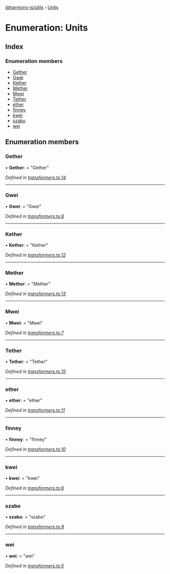 [@harmony-js/utils](../globals.md) › [Units](units.md)

# Enumeration: Units

## Index

### Enumeration members

* [Gether](units.md#gether)
* [Gwei](units.md#gwei)
* [Kether](units.md#kether)
* [Mether](units.md#mether)
* [Mwei](units.md#mwei)
* [Tether](units.md#tether)
* [ether](units.md#ether)
* [finney](units.md#finney)
* [kwei](units.md#kwei)
* [szabo](units.md#szabo)
* [wei](units.md#wei)

## Enumeration members

###  Gether

• **Gether**: = "Gether"

*Defined in [transformers.ts:14](https://github.com/FireStack-Lab/Harmony-sdk-core/blob/33571de/packages/harmony-utils/src/transformers.ts#L14)*

___

###  Gwei

• **Gwei**: = "Gwei"

*Defined in [transformers.ts:8](https://github.com/FireStack-Lab/Harmony-sdk-core/blob/33571de/packages/harmony-utils/src/transformers.ts#L8)*

___

###  Kether

• **Kether**: = "Kether"

*Defined in [transformers.ts:12](https://github.com/FireStack-Lab/Harmony-sdk-core/blob/33571de/packages/harmony-utils/src/transformers.ts#L12)*

___

###  Mether

• **Mether**: = "Mether"

*Defined in [transformers.ts:13](https://github.com/FireStack-Lab/Harmony-sdk-core/blob/33571de/packages/harmony-utils/src/transformers.ts#L13)*

___

###  Mwei

• **Mwei**: = "Mwei"

*Defined in [transformers.ts:7](https://github.com/FireStack-Lab/Harmony-sdk-core/blob/33571de/packages/harmony-utils/src/transformers.ts#L7)*

___

###  Tether

• **Tether**: = "Tether"

*Defined in [transformers.ts:15](https://github.com/FireStack-Lab/Harmony-sdk-core/blob/33571de/packages/harmony-utils/src/transformers.ts#L15)*

___

###  ether

• **ether**: = "ether"

*Defined in [transformers.ts:11](https://github.com/FireStack-Lab/Harmony-sdk-core/blob/33571de/packages/harmony-utils/src/transformers.ts#L11)*

___

###  finney

• **finney**: = "finney"

*Defined in [transformers.ts:10](https://github.com/FireStack-Lab/Harmony-sdk-core/blob/33571de/packages/harmony-utils/src/transformers.ts#L10)*

___

###  kwei

• **kwei**: = "kwei"

*Defined in [transformers.ts:6](https://github.com/FireStack-Lab/Harmony-sdk-core/blob/33571de/packages/harmony-utils/src/transformers.ts#L6)*

___

###  szabo

• **szabo**: = "szabo"

*Defined in [transformers.ts:9](https://github.com/FireStack-Lab/Harmony-sdk-core/blob/33571de/packages/harmony-utils/src/transformers.ts#L9)*

___

###  wei

• **wei**: = "wei"

*Defined in [transformers.ts:5](https://github.com/FireStack-Lab/Harmony-sdk-core/blob/33571de/packages/harmony-utils/src/transformers.ts#L5)*
